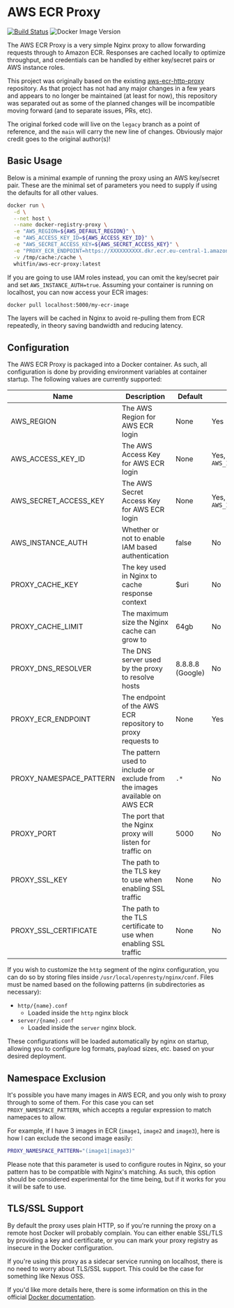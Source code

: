 # AWS ECR Proxy

[![Build Status](https://img.shields.io/github/actions/workflow/status/whitfin/aws-ecr-proxy/ci.yml?branch=main)](https://github.com/whitfin/aws-ecr-proxy/actions) ![Docker Image Version](https://img.shields.io/docker/v/whitfin/aws-ecr-proxy)

The AWS ECR Proxy is a very simple Nginx proxy to allow forwarding requests through to Amazon
ECR. Responses are cached locally to optimize throughput, and credentials can be handled by
either key/secret pairs or AWS instance roles.

This project was originally based on the existing [aws-ecr-http-proxy](https://github.com/Lotto24/aws-ecr-http-proxy)
repository. As that project has not had any major changes in a few years and appears to no longer
be maintained (at least for now), this repository was separated out as some of the planned changes
will be incompatible moving forward (and to separate issues, PRs, etc).

The original forked code will live on the `legacy` branch as a point of reference, and the `main`
will carry the new line of changes. Obviously major credit goes to the original author(s)!

## Basic Usage

Below is a minimal example of running the proxy using an AWS key/secret pair. These
are the minimal set of parameters you need to supply if using the defaults for all
other values.

```sh
docker run \
  -d \
  --net host \
  --name docker-registry-proxy \
  -e "AWS_REGION=${AWS_DEFAULT_REGION}" \
  -e "AWS_ACCESS_KEY_ID=${AWS_ACCESS_KEY_ID}" \
  -e "AWS_SECRET_ACCESS_KEY=${AWS_SECRET_ACCESS_KEY}" \
  -e "PROXY_ECR_ENDPOINT=https://XXXXXXXXXX.dkr.ecr.eu-central-1.amazonaws.com" \
  -v /tmp/cache:/cache \
  whitfin/aws-ecr-proxy:latest
```

If you are going to use IAM roles instead, you can omit the key/secret pair and set
`AWS_INSTANCE_AUTH=true`. Assuming your container is running on localhost, you can
now access your ECR images:

```sh
docker pull localhost:5000/my-ecr-image
```

The layers will be cached in Nginx to avoid re-pulling them from ECR repeatedly,
in theory saving bandwidth and reducing latency.

## Configuration

The AWS ECR Proxy is packaged into a Docker container. As such, all configuration is
done by providing environment variables at container startup. The following values
are currently supported:

| Name                    | Description                                                                 | Default          | Required                                   |
| ----------------------- | --------------------------------------------------------------------------- | ---------------- | ------------------------------------------ |
| AWS_REGION              | The AWS Region for AWS ECR login                                            | None             | Yes                                        |
| AWS_ACCESS_KEY_ID       | The AWS Access Key for AWS ECR login                                        | None             | Yes, if not using `AWS_INSTANCE_AUTH=true` |
| AWS_SECRET_ACCESS_KEY   | The AWS Secret Access Key for AWS ECR login                                 | None             | Yes, if not using `AWS_INSTANCE_AUTH=true` |
| AWS_INSTANCE_AUTH       | Whether or not to enable IAM based authentication                           | false            | No                                         |
| PROXY_CACHE_KEY         | The key used in Nginx to cache response context                             | $uri             | No                                         |
| PROXY_CACHE_LIMIT       | The maximum size the Nginx cache can grow to                                | 64gb             | No                                         |
| PROXY_DNS_RESOLVER      | The DNS server used by the proxy to resolve hosts                           | 8.8.8.8 (Google) | No                                         |
| PROXY_ECR_ENDPOINT      | The endpoint of the AWS ECR repository to proxy requests to                 | None             | Yes                                        |
| PROXY_NAMESPACE_PATTERN | The pattern used to include or exclude from the images available on AWS ECR | `.*`             | No                                         |
| PROXY_PORT              | The port that the Nginx proxy will listen for traffic on                    | 5000             | No                                         |
| PROXY_SSL_KEY           | The path to the TLS key to use when enabling SSL traffic                    | None             | No                                         |
| PROXY_SSL_CERTIFICATE   | The path to the TLS certificate to use when enabling SSL traffic            | None             | No                                         |

If you wish to customize the `http` segment of the nginx configuration, you can do
so by storing files inside `/usr/local/openresty/nginx/conf`. Files must be named
based on the following patterns (in subdirectories as necessary):

* `http/{name}.conf`
  * Loaded inside the `http` nginx block
* `server/{name}.conf`
  * Loaded inside the `server` nginx block.

These configurations will be loaded automatically by nginx on startup, allowing you
to configure log formats, payload sizes, etc. based on your desired deployment.

## Namespace Exclusion

It's possible you have many images in AWS ECR, and you only wish to proxy through
to some of them. For this case you can set `PROXY_NAMESPACE_PATTERN`, which accepts
a regular expression to match namepaces to allow.

For example, if I have 3 images in ECR (`image1`, `image2` and `image3`), here is
how I can exclude the second image easily:

```sh
PROXY_NAMESPACE_PATTERN="(image1|image3)"
```

Please note that this parameter is used to configure routes in Nginx, so your pattern
has to be compatible with Nginx's matching. As such, this option should be considered
experimental for the time being, but if it works for you it will be safe to use.

## TLS/SSL Support

By default the proxy uses plain HTTP, so if you're running the proxy on a remote host
Docker will probably complain. You can either enable SSL/TLS by providing a key and
certificate, or you can mark your proxy registry as insecure in the Docker configuration.

If you're using this proxy as a sidecar service running on localhost, there is no need
to worry about TLS/SSL support. This could be the case for something like Nexus OSS.

If you'd like more details here, there is some information on this in the official
[Docker documentation](https://docs.docker.com/engine/reference/commandline/dockerd/#insecure-registries).
